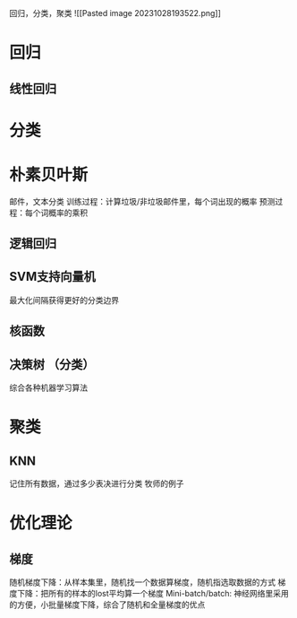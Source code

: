 回归，分类，聚类
![[Pasted image 20231028193522.png]]

# 回归
## 线性回归


# 分类
# 朴素贝叶斯
邮件，文本分类
训练过程：计算垃圾/非垃圾邮件里，每个词出现的概率
预测过程：每个词概率的乘积

## 逻辑回归 
## SVM支持向量机 
最大化间隔获得更好的分类边界

## 核函数


## 决策树 （分类）
综合各种机器学习算法





# 聚类

## KNN 
记住所有数据，通过多少表决进行分类
牧师的例子



# 优化理论

## 梯度
随机梯度下降：从样本集里，随机找一个数据算梯度，随机指选取数据的方式
梯度下降：把所有的样本的lost平均算一个梯度
Mini-batch/batch: 神经网络里采用的方便，小批量梯度下降，综合了随机和全量梯度的优点